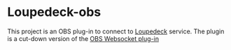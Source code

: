 # Loupedeck-obs
This project is an OBS plug-in to connect to <a href="https://loupedeck.com">Loupedeck</a> service. 
The plugin is a cut-down version of the <a href="https://github.com/Palakis/obs-websocket">OBS Websocket plug-in</a>

